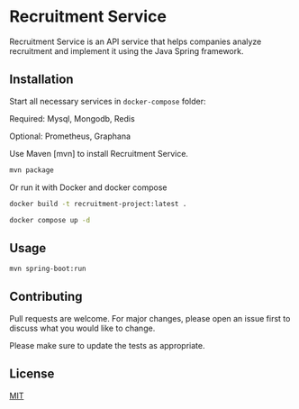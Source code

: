 # Recruitment Service

Recruitment Service is an API service that helps companies analyze recruitment and implement it using the Java Spring framework.

## Installation

Start all necessary services in `docker-compose` folder:

Required: Mysql, Mongodb, Redis

Optional: Prometheus, Graphana

Use Maven [mvn] to install Recruitment Service.

```bash
mvn package
```
Or run it with Docker and docker compose
```bash
docker build -t recruitment-project:latest .

docker compose up -d
```

## Usage
```bash
mvn spring-boot:run
```

## Contributing

Pull requests are welcome. For major changes, please open an issue first
to discuss what you would like to change.

Please make sure to update the tests as appropriate.

## License

[MIT](https://choosealicense.com/licenses/mit/)